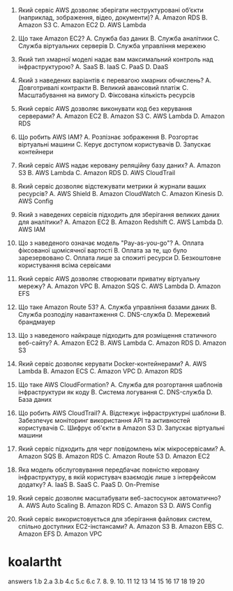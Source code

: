 1. Який сервіс AWS дозволяє зберігати неструктуровані об’єкти (наприклад, зображення, відео, документи)?
A. Amazon RDS
B. Amazon S3
C. Amazon EC2
D. AWS Lambda

2. Що таке Amazon EC2?
A. Служба баз даних
B. Служба аналітики
C. Служба віртуальних серверів
D. Служба управління мережею

3. Який тип хмарної моделі надає вам максимальний контроль над інфраструктурою?
A. SaaS
B. IaaS
C. PaaS
D. DaaS

4. Який з наведених варіантів є перевагою хмарних обчислень?
A. Довготривалі контракти
B. Великий авансовий платіж
C. Масштабування на вимогу
D. Фіксована кількість ресурсів

5. Який сервіс AWS дозволяє виконувати код без керування серверами?
A. Amazon EC2
B. Amazon S3
C. AWS Lambda
D. Amazon RDS

6. Що робить AWS IAM?
A. Розпізнає зображення
B. Розгортає віртуальні машини
C. Керує доступом користувачів
D. Запускає контейнери

7. Який сервіс AWS надає керовану реляційну базу даних?
A. Amazon S3
B. AWS Lambda
C. Amazon RDS
D. AWS CloudTrail

8. Який сервіс дозволяє відстежувати метрики й журнали ваших ресурсів?
A. AWS Shield
B. Amazon CloudWatch
C. Amazon Kinesis
D. AWS Config

9. Який з наведених сервісів підходить для зберігання великих даних для аналітики?
A. Amazon EC2
B. Amazon Redshift
C. AWS Lambda
D. AWS IAM

10. Що з наведеного означає модель "Pay-as-you-go"?
A. Оплата фіксованої щомісячної вартості
B. Оплата за те, що було зарезервовано
C. Оплата лише за спожиті ресурси
D. Безкоштовне користування всіма сервісами

11. Який сервіс AWS дозволяє створювати приватну віртуальну мережу?
A. Amazon VPC
B. Amazon SQS
C. AWS Lambda
D. Amazon EFS

12. Що таке Amazon Route 53?
A. Служба управління базами даних
B. Служба розподілу навантаження
C. DNS-служба
D. Мережевий брандмауер

13. Що з наведеного найкраще підходить для розміщення статичного веб-сайту?
A. Amazon EC2
B. AWS Lambda
C. Amazon RDS
D. Amazon S3

14. Який сервіс дозволяє керувати Docker-контейнерами?
A. AWS Lambda
B. Amazon ECS
C. Amazon VPC
D. Amazon RDS

15. Що таке AWS CloudFormation?
A. Служба для розгортання шаблонів інфраструктури як коду
B. Система логування
C. DNS-служба
D. База даних

16. Що робить AWS CloudTrail?
A. Відстежує інфраструктурні шаблони
B. Забезпечує моніторинг використання API та активностей користувачів
C. Шифрує об'єкти в Amazon S3
D. Запускає віртуальні машини

17. Який сервіс підходить для черг повідомлень між мікросервісами?
A. Amazon SQS
B. Amazon RDS
C. Amazon Route 53
D. Amazon EC2

18. Яка модель обслуговування передбачає повністю керовану інфраструктуру, в якій користувач взаємодіє лише з інтерфейсом додатку?
A. IaaS
B. SaaS
C. PaaS
D. On-Premise

19. Який сервіс дозволяє масштабувати веб-застосунок автоматично?
A. AWS Auto Scaling
B. Amazon RDS
C. Amazon S3
D. AWS Config

20. Який сервіс використовується для зберігання файлових систем, спільно доступних EC2-інстансами?
A. Amazon S3
B. Amazon EBS
C. Amazon EFS
D. Amazon VPC

# koalartht
answers
1.b
2.a
3.b
4.c
5.c
6.c
7.
8.
9.
10.
11
12
13
14
15
16
17
18
19
20
